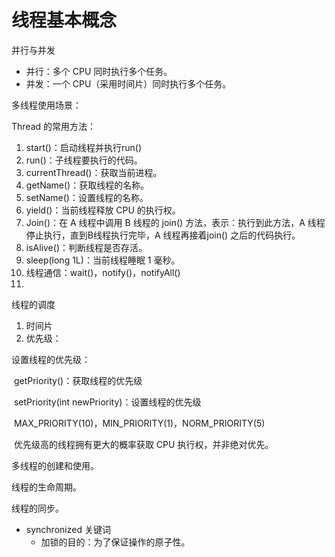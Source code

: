 # 线程基本概念

并行与并发

- 并行：多个 CPU 同时执行多个任务。
- 并发：一个 CPU（采用时间片）同时执行多个任务。





多线程使用场景：



Thread 的常用方法：

1. start()：启动线程并执行run() 
2. run()：子线程要执行的代码。
3. currentThread()：获取当前进程。
4. getName()：获取线程的名称。
5. setName()：设置线程的名称。
6. yield()：当前线程释放 CPU 的执行权。
7. Join()：在 A 线程中调用 B 线程的 join() 方法，表示：执行到此方法，A 线程停止执行，直到B线程执行完毕，A 线程再接着join() 之后的代码执行。
8. isAlive()：判断线程是否存活。
9. sleep(long 1L)：当前线程睡眠 1 毫秒。
10. 线程通信：wait()，notify()，notifyAll()
11. 



线程的调度

1. 时间片
2. 优先级：

设置线程的优先级：

​	getPriority()：获取线程的优先级

​	setPriority(int newPriority)：设置线程的优先级

​			MAX_PRIORITY(10)，MIN_PRIORITY(1)，NORM_PRIORITY(5)

​	优先级高的线程拥有更大的概率获取 CPU 执行权，并非绝对优先。





多线程的创建和使用。

线程的生命周期。

线程的同步。





- synchronized 关键词
  - 加锁的目的：为了保证操作的原子性。

